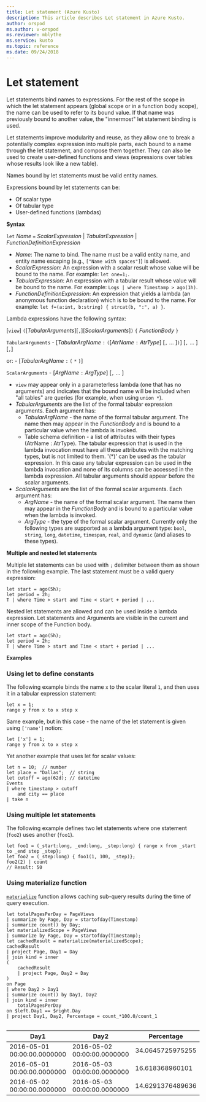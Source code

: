 ```yaml
---
title: Let statement (Azure Kusto)
description: This article describes Let statement in Azure Kusto.
author: orspod
ms.author: v-orspod
ms.reviewer: mblythe
ms.service: kusto
ms.topic: reference
ms.date: 09/24/2018
---
```

# Let statement

Let statements bind names to expressions. For the rest of the scope in which
the let statement appears (global scope or in a function body scope), the name
can be used to refer to its bound value. If that name was previously bound to
another value, the "innermost" let statement binding is used.

Let statements improve modularity and reuse, as they allow one to break a
potentially complex expression into multiple parts, each
bound to a name through the let statement, and compose them together. They
can also be used to create user-defined functions and views (expressions over tables whose results look
like a new table).

Names bound by let statements must be valid entity names.

Expressions bound by let statements can be:
* Of scalar type
* Of tabular type
* User-defined functions (lambdas)

**Syntax**

`let` *Name* `=` *ScalarExpression* | *TabularExpression* | *FunctionDefinitionExpression*

* *Name*: The name to bind. The name must be a valid entity name,
  and entity name escaping (e.g., `["Name with spaces"]`) is allowed. 
* *ScalarExpression*: An expression with a scalar result whose value will
  be bound to the name. For example: `let one=1;`.
* *TabularExpression*: An expression with a tabular result whose value will
  be bound to the name. For example: `Logs | where Timestamp > ago(1h)`.
* *FunctionDefinitionExpression*: An expression that yields a lambda (an
  anonymous function declaration) which is to be bound to the name.
  For example: `let f=(a:int, b:string) { strcat(b, ":", a) }`.

Lambda expressions have the following syntax:

[`view`] `(`[*TabularArguments*][`,`][*ScalarArguments*]`)` `{` *FunctionBody* `}`

`TabularArguments` - [*TabularArgName* `:` `(`[*AtrName* `:` *AtrType*] [`,` ... ]`)`] [`,` ... ][`,`]

 or:			   - [*TabularArgName* `:` `(` `*` `)`]

`ScalarArguments` - [*ArgName* `:` *ArgType*] [`,` ... ]

* `view` may appear only in a parameterless lambda (one that has no arguments)
  and indicates that the bound name will be included when "all tables" are
  queries (for example, when using `union *`).
* *TabularArguments* are the list of the formal tabular expression arguments.
  Each argument has:
  * *TabularArgName* - the name of the formal tabular argument. The name then may appear
  in the *FunctionBody* and is bound to a particular value when the lambda is
  invoked. 
  * Table schema definition - a list of attributes with their types
  (AtrName : AtrType).
  The tabular expression that is used in the lambda invocation must have all
  these attributes with the matching types, but is not limited to them. 
  '(*)' can be used as the tabular expression. In this case any tabular expression 
  can be used in the lambda invocation and none of its columns can be accessed
  in the lambda expression.
  All tabular arguments should appear before the scalar arguments.
* *ScalarArguments* are the list of the formal scalar arguments. 
  Each argument has:
  * *ArgName* - the name of the formal scalar argument. The name then may appear
  in the *FunctionBody* and is bound to a particular value when the lambda is
  invoked.  
  * *ArgType* - the type of the formal scalar argument. Currently only the following
  types are supported as a lambda argument type: `bool`, `string`, `long`,
  `datetime`, `timespan`, `real`, and `dynamic` (and aliases to these types).

**Multiple and nested let statements**

Multiple let statements can be used with `;` delimiter between them as shown in the following example.
The last statement must be a valid query expression: 

```kusto
let start = ago(5h); 
let period = 2h; 
T | where Time > start and Time < start + period | ...
```

Nested let statements are allowed and can be used inside a lambda expression.
Let statements and Arguments are visible in the current and inner scope of the Function body.

```kusto
let start = ago(5h); 
let period = 2h; 
T | where Time > start and Time < start + period | ...
```

**Examples**

### Using let to define constants

The following example binds the name `x` to the scalar literal `1`,
and then uses it in a tabular expression statement:

```kusto
let x = 1;
range y from x to x step x
```

Same example, but in this case - the name of the let statement is given using `['name']` notion:

```kusto
let ['x'] = 1;
range y from x to x step x
```

Yet another example that uses let for scalar values:

```kusto
let n = 10;  // number
let place = "Dallas";  // string
let cutoff = ago(62d); // datetime
Events 
| where timestamp > cutoff 
    and city == place 
| take n
```

### Using multiple let statements

The following example defines two let statements where one statement (`foo2`) uses another (`foo1`).

```kusto
let foo1 = (_start:long, _end:long, _step:long) { range x from _start to _end step _step};
let foo2 = (_step:long) { foo1(1, 100, _step)};
foo2(2) | count
// Result: 50
```

### Using materialize function

[`materialize`](materializefunction.md) function allows caching sub-query results during the time of query execution. 

```kusto
let totalPagesPerDay = PageViews
| summarize by Page, Day = startofday(Timestamp)
| summarize count() by Day;
let materializedScope = PageViews
| summarize by Page, Day = startofday(Timestamp);
let cachedResult = materialize(materializedScope);
cachedResult
| project Page, Day1 = Day
| join kind = inner
(
    cachedResult
    | project Page, Day2 = Day
)
on Page
| where Day2 > Day1
| summarize count() by Day1, Day2
| join kind = inner
    totalPagesPerDay
on $left.Day1 == $right.Day
| project Day1, Day2, Percentage = count_*100.0/count_1


```

|Day1|Day2|Percentage|
|---|---|---|
|2016-05-01 00:00:00.0000000|2016-05-02 00:00:00.0000000|34.0645725975255|
|2016-05-01 00:00:00.0000000|2016-05-03 00:00:00.0000000|16.618368960101|
|2016-05-02 00:00:00.0000000|2016-05-03 00:00:00.0000000|14.6291376489636|